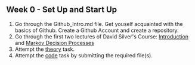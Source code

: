 ## Week 0 - Set Up and Start Up
1. Go through the Github_Intro.md file. Get youself acquainted with the basics of Github. Create a Github Account and create a repository.
2. Go through the first two lectures of David Silver's Course: [Introduction](https://www.youtube.com/watch?v=2pWv7GOvuf0&list=PLqYmG7hTraZBiG_XpjnPrSNw-1XQaM_gB&index=4) and [Markov Decision Processes](https://www.youtube.com/watch?v=lfHX2hHRMVQ&list=PLqYmG7hTraZBiG_XpjnPrSNw-1XQaM_gB&index=4)
3. Attempt the [theory]() task.
4. Attempt the [code]() task by submitting the required file(s).